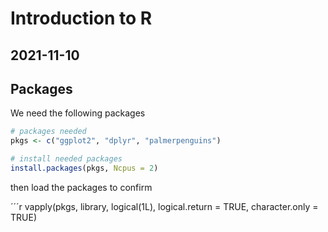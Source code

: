 # Introduction to R

## 2021-11-10

## Packages

We need the following packages

```r
# packages needed
pkgs <- c("ggplot2", "dplyr", "palmerpenguins")

# install needed packages
install.packages(pkgs, Ncpus = 2)
```

then load the packages to confirm

´´´r
vapply(pkgs, library, logical(1L), logical.return = TRUE, character.only = TRUE)
```

